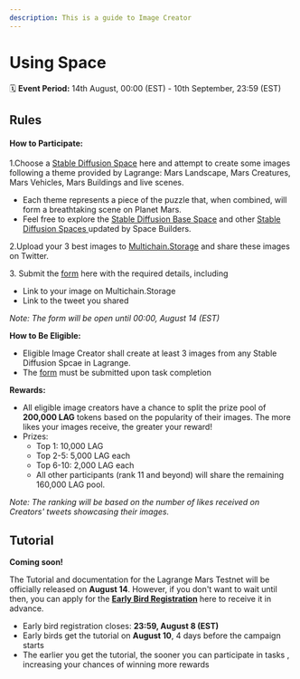 ```yaml
---
description: This is a guide to Image Creator
---
```


# Using Space

🗓️ **Event Period:** 14th August, 00:00 (EST) - 10th September, 23:59 (EST)

## Rules&#x20;

#### **How to Participate:**

1.Choose a [Stable Diffusion Space](https://lagrangedao.org/spaces) here and attempt to create some images following a theme provided by Lagrange: Mars Landscape, Mars Creatures, Mars Vehicles, Mars Buildings and live scenes.

* Each theme represents a piece of the puzzle that, when combined, will form a breathtaking scene on Planet Mars.
* Feel free to explore the [Stable Diffusion Base Space](https://lagrangedao.org/spaces/0x6091b2f5678952cAfbf02755D78973EBff302e11/Stable-Diffusion-Base-LoRA/card) and other [Stable Diffusion Spaces ](https://lagrangedao.org/spaces)updated by Space Builders.&#x20;

2.Upload your 3 best images to [Multichain.Storage](https://www.multichain.storage/) and share these images on Twitter.

3\. Submit the [form](https://forms.gle/YyzotPhHqx4DmCmy9) here with the required details, including

* Link to your image on Multichain.Storage
* Link to the tweet you shared

_Note: The form will be open until 00:00, August 14 (EST)_

**How to Be Eligible:**

* Eligible Image Creator shall create at least 3 images from any Stable Diffusion Spcae in Lagrange.
* The [form](https://forms.gle/YyzotPhHqx4DmCmy9) must be submitted upon task completion

**Rewards:**

* All eligible image creators have a chance to split the prize pool of **200,000 LAG** tokens based on the popularity of their images. The more likes your images receive, the greater your reward!
* Prizes:
  * Top 1: 10,000 LAG
  * Top 2-5: 5,000 LAG each
  * Top 6-10: 2,000 LAG each
  * All other participants (rank 11 and beyond) will share the remaining 160,000 LAG pool.

_Note: The ranking will be based on the number of likes received on Creators' tweets showcasing their images._

## Tutorial

**Coming soon!**

The Tutorial and documentation for the Lagrange Mars Testnet will be officially released on **August 14**. However, if you don't want to wait until then, you can apply for the [**Early Bird Registration**](https://docs.google.com/forms/d/e/1FAIpQLScvmaP3T\_Q\_rmZcT7vBQYhNy6MXdN2e4a8IzOcgPhBn3oOd6g/viewform?usp=sf\_link) here to receive it in advance.&#x20;

* Early bird registration closes: **23:59, August 8 (EST)**
* Early birds get the tutorial on **August 10**, 4 days before the campaign starts
* The earlier you get the tutorial, the sooner you can participate in tasks , increasing your chances of winning more rewards

